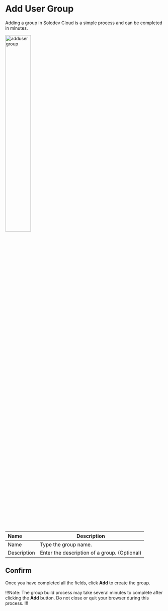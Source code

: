 # Add User Group

Adding a group in Solodev Cloud is a simple process and can be completed in minutes.

<img src="/static/images/addusergroup.jpg" alt="addusergroup" style="width: 40%; display: block"></a>


**Name** | **Description** 
:--- | ---
Name | Type the group name.
Description | Enter the description of a group. (Optional)


## Confirm

Once you have completed all the fields, click **Add** to create the group.

!!!Note:
The group build process may take several minutes to complete after clicking the **Add** button. Do not close or quit your browser during this process.
!!!
